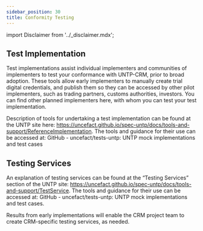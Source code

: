 ```yaml
---
sidebar_position: 30
title: Conformity Testing
---
```


import Disclaimer from '../\_disclaimer.mdx';

<Disclaimer />

## Test Implementation

Test implementations assist individual implementers and communities of implementers to test your conformance with UNTP-CRM, prior to broad adoption.  These tools allow early implementers to manually create trial digital credentials, and publish them so they can be accessed by other pilot implementers, such as trading partners, customs authorities, investors. You can find other planned implementers here, with whom you can test your test implementation. 

Description of tools for undertaking a test implementation can be found at the UNTP site here: https://uncefact.github.io/spec-untp/docs/tools-and-support/ReferenceImplementation. The tools and guidance for their use can be accessed at: GitHub - uncefact/tests-untp: UNTP mock implementations and test cases

## Testing Services

An explanation of testing services can be found at the “Testing Services” section of the UNTP site: https://uncefact.github.io/spec-untp/docs/tools-and-support/TestService. The tools and guidance for their use can be accessed at: GitHub - uncefact/tests-untp: UNTP mock implementations and test cases.


Results from early implementations will enable the CRM project team to create CRM-specific testing services, as needed.
